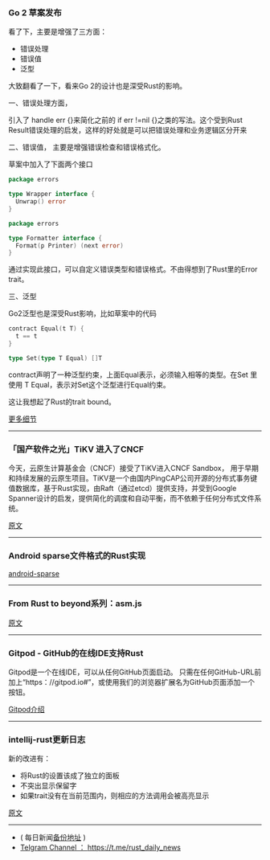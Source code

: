 
### Go 2 草案发布

看了下，主要是增强了三方面：

-  错误处理
-  错误值
-  泛型

大致翻看了一下，看来Go 2的设计也是深受Rust的影响。

一、错误处理方面，

引入了 handle err {}来简化之前的 if err !=nil {}之类的写法。这个受到Rust Result错误处理的启发，这样的好处就是可以把错误处理和业务逻辑区分开来

二、错误值， 主要是增强错误检查和错误格式化。

草案中加入了下面两个接口

```go
package errors

type Wrapper interface {
  Unwrap() error
}

package errors

type Formatter interface {
  Format(p Printer) (next error)
}
```

通过实现此接口，可以自定义错误类型和错误格式。不由得想到了Rust里的Error trait。

三、泛型

Go2泛型也是深受Rust影响，比如草案中的代码

```go
contract Equal(t T) {
  t == t
}

type Set(type T Equal) []T
```

contract声明了一种泛型约束，上面Equal表示，必须输入相等的类型。在Set 里使用 T Equal，表示对Set这个泛型进行Equal约束。

这让我想起了Rust的trait bound。


[更多细节]( https://go.googlesource.com/proposal/+/master/design/go2draft.md)

---

### 「国产软件之光」TiKV 进入了CNCF

今天，云原生计算基金会（CNCF）接受了TiKV进入CNCF Sandbox， 用于早期和持续发展的云原生项目。TiKV是一个由国内PingCAP公司开源的分布式事务键值数据库，基于Rust实现，由Raft（通过etcd）提供支持，并受到Google Spanner设计的启发，提供简化的调度和自动平衡，而不依赖于任何分布式文件系统。

[原文](https://www.cncf.io/blog/2018/08/28/cncf-to-host-tikv-in-the-sandbox/)

---


### Android sparse文件格式的Rust实现

[android-sparse](https://crates.io/crates/android-sparse)

---

### From Rust to beyond系列：asm.js

[原文](https://mnt.io/2018/08/28/from-rust-to-beyond-the-asm-js-galaxy/)


---

###  Gitpod - GitHub的在线IDE支持Rust

Gitpod是一个在线IDE，可以从任何GitHub页面启动。 只需在任何GitHub-URL前加上“https：//gitpod.io#”，或使用我们的浏览器扩展名为GitHub页面添加一个按钮。

[Gitpod介绍](https://medium.com/gitpod/gitpod-gitpod-online-ide-for-github-6296b907a886)

---

###  intellij-rust更新日志

新的改进有：

- 将Rust的设置该成了独立的面板
- 不突出显示保留字
-  如果trait没有在当前范围内，则相应的方法调用会被高亮显示

[原文](https://intellij-rust.github.io/2018/08/27/changelog-81.html)

---

- ( 每日新闻[备份地址](https://github.com/RustStudy/rust_daily_news) )
- [Telgram Channel ： https://t.me/rust_daily_news ](https://t.me/rust_daily_news )
